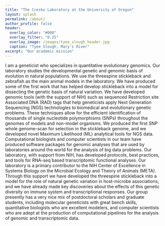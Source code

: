 ```yaml
---
title: "The Cresko Laboratory at the University of Oregon"
layout: splash
permalink: /about/
author_profile: false
header:
  overlay_color: "#000"
  overlay_filter: "0.25"
  overlay_image: /images/tyee_slough_header.jpg
  caption: "Tyee Slough, Mary's River"
excerpt: "Our academic mission"
---
```

I am a geneticist who specializes in quantitative evolutionary genomics. Our laboratory studies the developmental genetic and genomic basis of evolution in natural populations. We use the threespine stickleback and zebrafish as the main animal models in the laboratory. We have produced some of the first work that has helped develop stickleback into a model for dissecting the genetic basis of natural variation. We have developed genomic tools (with the support of NIH) such as sequenced Restriction site Associated DNA (RAD) tags that help geneticists apply Next Generation Sequencing (NGS) technologies to biomedical and evolutionary genetic problems. These techniques allow for the efficient identification of thousands of single nucleotide polymorphisms (SNPs) throughout the genomes of models and non-model organisms. We produced the first SNP whole genome-scan for selection in the stickleback genome, and we developed novel Maximum Likelihood (ML) analytical tools for NGS data. Computational biologists and computer scientists in our team have produced software packages for genomic analyses that are used by laboratories around the world for the analysis of big data problems. Our laboratory, with support from NIH, has developed protocols, best practices, and tools for RNA-seq based transcriptomic functional analyses. Our laboratory is a primary contributor to the NIH Center of Excellence in Systems Biology on the Microbial Ecology and Theory of Animals (META). Through this support we have developed the threespine stickleback into a model for the role of natural genetic variation in host-microbe associations, and we have already made key discoveries about the effects of this genetic diversity on immune system and transcriptional responses. Our group presently has a very nice mix of postdoctoral scholars and graduate students, including molecular geneticists with great bench skills, quantitative biologists who are excellent modelers, and computer scientists who are adept at the production of computational pipelines for the analysis of genomic and transcriptomic data.
